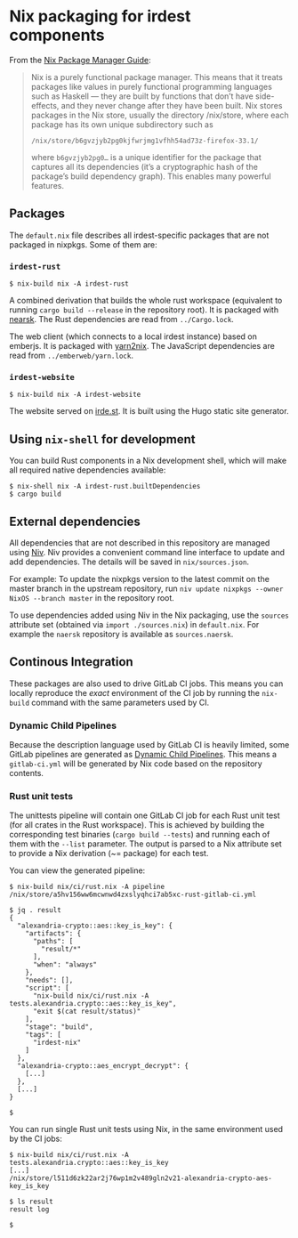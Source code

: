 <!--
SPDX-FileCopyrightText: 2021 Milan Pässler <milan@petabyte.dev>

SPDX-License-Identifier: AGPL-3.0-or-later WITH LicenseRef-AppStore
-->

# Nix packaging for irdest components

From the [Nix Package Manager
Guide](https://nixos.org/manual/nix/stable/#ch-about-nix):

> Nix is a purely functional package manager. This means that it
> treats packages like values in purely functional programming
> languages such as Haskell — they are built by functions that don’t
> have side-effects, and they never change after they have been
> built. Nix stores packages in the Nix store, usually the directory
> /nix/store, where each package has its own unique subdirectory such
> as
> 
> ```
> /nix/store/b6gvzjyb2pg0kjfwrjmg1vfhh54ad73z-firefox-33.1/
> ```
> 
> where `b6gvzjyb2pg0…` is a unique identifier for the package that
> captures all its dependencies (it’s a cryptographic hash of the
> package’s build dependency graph). This enables many powerful
> features.

## Packages

The `default.nix` file describes all irdest-specific packages that are
not packaged in nixpkgs. Some of them are:

### `irdest-rust`

```
$ nix-build nix -A irdest-rust
```

A combined derivation that builds the whole rust workspace (equivalent to running `cargo build --release` in the repository root). It is packaged with [nearsk](https://github.com/nmattia/naersk/). The Rust dependencies are read from `../Cargo.lock`.

The web client (which connects to a local irdest instance) based on emberjs. It is packaged with [yarn2nix](https://github.com/nix-community/yarn2nix). The JavaScript dependencies are read from `../emberweb/yarn.lock`.

### `irdest-website`

```
$ nix-build nix -A irdest-website
```

The website served on [irde.st](https://irde.st/). It is built using
the Hugo static site generator.

## Using `nix-shell` for development

You can build Rust components in a Nix development shell, which will
make all required native dependencies available:

```
$ nix-shell nix -A irdest-rust.builtDependencies
$ cargo build
```

## External dependencies

All dependencies that are not described in this repository are managed
using [Niv](https://github.com/nmattia/niv). Niv provides a convenient
command line interface to update and add dependencies. The details
will be saved in `nix/sources.json`.

For example: To update the nixpkgs version to the latest commit on the
master branch in the upstream repository, run `niv update nixpkgs
--owner NixOS --branch master` in the repository root.

To use dependencies added using Niv in the Nix packaging, use the
`sources` attribute set (obtained via `import ./sources.nix`) in
`default.nix`. For example the `naersk` repository is available as
`sources.naersk`.

## Continous Integration

These packages are also used to drive GitLab CI jobs. This means you
can locally reproduce the _exact_ environment of the CI job by running
the `nix-build` command with the same parameters used by CI.

### Dynamic Child Pipelines

Because the description language used by GitLab CI is heavily limited,
some GitLab pipelines are generated as [Dynamic Child
Pipelines](https://docs.gitlab.com/ee/ci/parent_child_pipelines.html#dynamic-child-pipelines). This
means a `gitlab-ci.yml` will be generated by Nix code based on the
repository contents.

### Rust unit tests

The unittests pipeline will contain one GitLab CI job for each Rust
unit test (for all crates in the Rust workspace). This is achieved by
building the corresponding test binaries (`cargo build --tests`) and
running each of them with the `--list` parameter. The output is parsed
to a Nix attribute set to provide a Nix derivation (~= package) for
each test.

You can view the generated pipeline:

```
$ nix-build nix/ci/rust.nix -A pipeline
/nix/store/a5hv156ww6mcwnwd4zxslyqhci7ab5xc-rust-gitlab-ci.yml

$ jq . result
{
  "alexandria-crypto::aes::key_is_key": {
    "artifacts": {
      "paths": [
        "result/*"
      ],
      "when": "always"
    },
    "needs": [],
    "script": [
      "nix-build nix/ci/rust.nix -A tests.alexandria.crypto::aes::key_is_key",
      "exit $(cat result/status)"
    ],
    "stage": "build",
    "tags": [
      "irdest-nix"
    ]
  },
  "alexandria-crypto::aes_encrypt_decrypt": {
    [...]
  },
  [...]
}

$
```

You can run single Rust unit tests using Nix, in the same environment used by the CI jobs:

```
$ nix-build nix/ci/rust.nix -A tests.alexandria.crypto::aes::key_is_key
[...]
/nix/store/l511d6zk22ar2j76wp1m2v489gln2v21-alexandria-crypto-aes-key_is_key

$ ls result
result log

$
```
